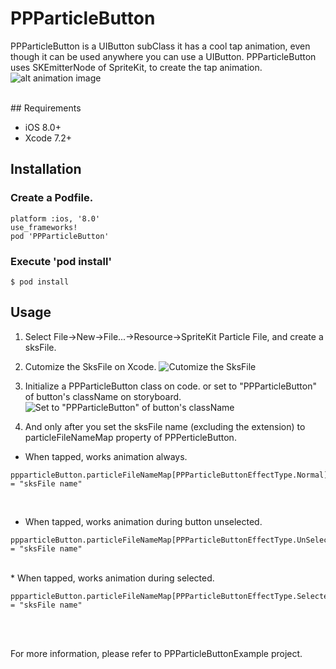 # PPParticleButton
PPParticleButton is a UIButton subClass it has a cool tap animation, even though it can be used anywhere you can use a UIButton.
PPParticleButton uses SKEmitterNode of SpriteKit, to create the tap animation.
![alt animation image](https://github.com/HIkaruSato/PPParticleButton/blob/master/images/PPParticleButton.gif)

<br/>
## Requirements

 * iOS 8.0+
 * Xcode 7.2+

## Installation

### Create a Podfile.

```Podfile
platform :ios, '8.0'
use_frameworks!
pod 'PPParticleButton'
```

### Execute 'pod install'

```
$ pod install
```


## Usage

1. Select File->New->File...->Resource->SpriteKit Particle File, and create a sksFile.

2. Cutomize the SksFile on Xcode.
![Cutomize the SksFile](https://github.com/HIkaruSato/PPParticleButton/blob/master/images/PPPerticleButtonSKS_EditInXcode.gif)

3. Initialize a PPParticleButton class on code. or set to "PPParticleButton" of button's className on storyboard.
![Set to "PPParticleButton" of button's className](https://github.com/HIkaruSato/PPParticleButton/blob/master/images/set_classname_on_storyboard.png)

4. And only after you set the sksFile name (excluding the extension) to particleFileNameMap property of PPPerticleButton.

* When tapped, works animation always.

```
ppparticleButton.particleFileNameMap[PPParticleButtonEffectType.Normal] = "sksFile name"
```
<br/>

* When tapped, works animation during button unselected.

```
ppparticleButton.particleFileNameMap[PPParticleButtonEffectType.UnSelected] = "sksFile name"
```
<br/>
* When tapped, works animation during selected.

```
ppparticleButton.particleFileNameMap[PPParticleButtonEffectType.Selected] = "sksFile name"
```
<br/>
<br/>

For more information, please refer to PPParticleButtonExample project.
